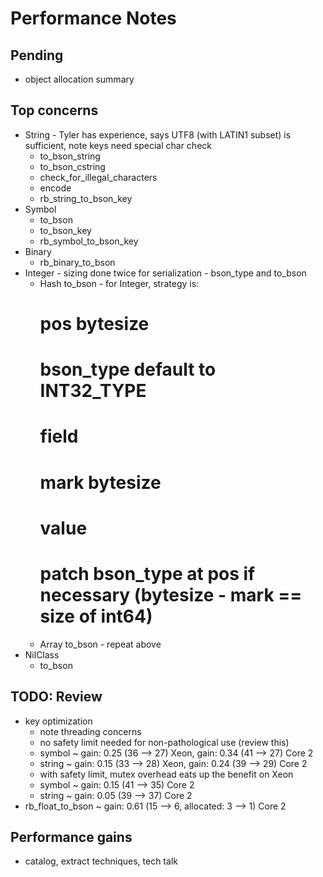Performance Notes
=================

Pending
-------

- object allocation summary

Top concerns
------------

- String - Tyler has experience, says UTF8 (with LATIN1 subset) is sufficient, note keys need special char check
  - to_bson_string
  - to_bson_cstring
  - check_for_illegal_characters
  - encode
  - rb_string_to_bson_key
- Symbol
  - to_bson
  - to_bson_key
  - rb_symbol_to_bson_key
- Binary
  - rb_binary_to_bson
- Integer - sizing done twice for serialization - bson_type and to_bson
  - Hash to_bson - for Integer, strategy is:
    # pos bytesize
    # bson_type default to INT32_TYPE
    # field
    # mark bytesize
    # value
    # patch bson_type at pos if necessary (bytesize - mark == size of int64)
  - Array to_bson - repeat above
- NilClass
  - to_bson

TODO: Review
------------

- key optimization
  - note threading concerns
  - no safety limit needed for non-pathological use (review this)
  - symbol ~ gain: 0.25 (36 --> 27) Xeon, gain: 0.34 (41 --> 27) Core 2
  - string ~ gain: 0.15 (33 --> 28) Xeon, gain: 0.24 (39 --> 29) Core 2
  - with safety limit, mutex overhead eats up the benefit on Xeon
  - symbol ~ gain: 0.15 (41 --> 35) Core 2
  - string ~ gain: 0.05 (39 --> 37) Core 2
- rb_float_to_bson ~ gain: 0.61 (15 --> 6, allocated: 3 --> 1) Core 2

Performance gains
-----------------

- catalog, extract techniques, tech talk


